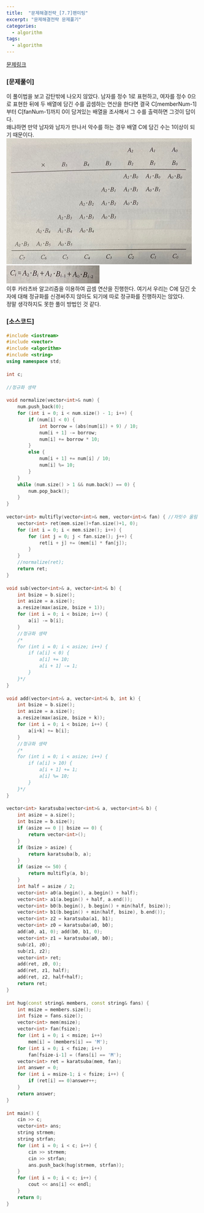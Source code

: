 ```yaml
---
title:  "문제해결전략_[7.7]팬미팅"
excerpt: "문제해결전략 문제풀기"
categories:
  - algorithm
tags:
  - algorithm
---
```

[문제링크](https://algospot.com/judge/problem/read/FANMEETING)
### [문제풀이]
이 풀이법을 보고 감탄밖에 나오지 않았다. 남자를 정수 1로 표현하고, 여자를 정수 0으로 표현한 뒤에 두 배열에 담긴 수를 곱셈하는 연산을 한다면 결국 C[memberNum-1]부터 C[fanNum-1]까지 0이 담겨있는 배열을 조사해서 그 수를 출력하면 그것이 답이다.  
왜냐하면 만약 남자와 남자가 만나서 악수를 하는 경우 배열 C에 담긴 수는 1이상이 되기 때문이다.  
![fanmeeting1](../assets/images/fanmeeting1.png)  
![fanmeeting2](../assets/images/fanmeeting2.png)  
이후 카라츠바 알고리즘을 이용하여 곱셈 연산을 진행한다. 여기서 우리는 C에 담긴 숫자에 대해 정규화를 신경써주지 않아도 되기에 따로 정규화를 진행하지는 않았다.  
정말 생각하지도 못한 풀이 방법인 것 같다.  

### [소스코드]
~~~cpp
#include <iostream>
#include <vector>
#include <algorithm>
#include <string>
using namespace std;

int c;

//정규화 생략

void normalize(vector<int>& num) {
	num.push_back(0);
	for (int i = 0; i < num.size() - 1; i++) {
		if (num[i] < 0) {
			int borrow = (abs(num[i]) + 9) / 10;
			num[i + 1] -= borrow;
			num[i] += borrow * 10;
		}
		else {
			num[i + 1] += num[i] / 10;
			num[i] %= 10;
		}
	}
	while (num.size() > 1 && num.back() == 0) {
		num.pop_back();
	}
}

vector<int> multifly(vector<int>& mem, vector<int>& fan) { //자릿수 올림 내림 신경쓰지 않음.
	vector<int> ret(mem.size()+fan.size()+1, 0);
	for (int i = 0; i < mem.size(); i++) {
		for (int j = 0; j < fan.size(); j++) {
			ret[i + j] += (mem[i] * fan[j]);
		}
	}
	//normalize(ret);
	return ret;
}

void sub(vector<int>& a, vector<int>& b) {
	int bsize = b.size();
	int asize = a.size();
	a.resize(max(asize, bsize + 1));
	for (int i = 0; i < bsize; i++) {
		a[i] -= b[i];
	}
	//정규화 생략
	/*
	for (int i = 0; i < asize; i++) {
		if (a[i] < 0) {
			a[i] += 10;
			a[i + 1] -= 1;
		}
	}*/
}

void add(vector<int>& a, vector<int>& b, int k) {
	int bsize = b.size();
	int asize = a.size();
	a.resize(max(asize, bsize + k));
	for (int i = 0; i < bsize; i++) {
		a[i+k] += b[i];
	}
	//정규화 생략
	/*
	for (int i = 0; i < asize; i++) {
		if (a[i] > 10) {
			a[i + 1] += 1;
			a[i] %= 10;
		}
	}*/
}

vector<int> karatsuba(vector<int>& a, vector<int>& b) {
	int asize = a.size();
	int bsize = b.size();
	if (asize == 0 || bsize == 0) {
		return vector<int>();
	}
	if (bsize > asize) {
		return karatsuba(b, a);
	}
	if (asize <= 50) {
		return multifly(a, b);
	}
	int half = asize / 2;
	vector<int> a0(a.begin(), a.begin() + half);
	vector<int> a1(a.begin() + half, a.end());
	vector<int> b0(b.begin(), b.begin() + min(half, bsize));
	vector<int> b1(b.begin() + min(half, bsize), b.end());
	vector<int> z2 = karatsuba(a1, b1);
	vector<int> z0 = karatsuba(a0, b0);
	add(a0, a1, 0); add(b0, b1, 0);
	vector<int> z1 = karatsuba(a0, b0);
	sub(z1, z0);
	sub(z1, z2);
	vector<int> ret;
	add(ret, z0, 0);
	add(ret, z1, half);
	add(ret, z2, half+half);
	return ret;
}

int hug(const string& members, const string& fans) {
	int msize = members.size();
	int fsize = fans.size();
	vector<int> mem(msize);
	vector<int> fan(fsize);
	for (int i = 0; i < msize; i++)
		mem[i] = (members[i] == 'M');
	for (int i = 0; i < fsize; i++)
		fan[fsize-i-1] = (fans[i] == 'M');
	vector<int> ret = karatsuba(mem, fan);
	int answer = 0;
	for (int i = msize-1; i < fsize; i++) {
		if (ret[i] == 0)answer++;
	}
	return answer;
}

int main() {
	cin >> c;
	vector<int> ans;
	string strmem;
	string strfan;
	for (int i = 0; i < c; i++) {
		cin >> strmem;
		cin >> strfan;
		ans.push_back(hug(strmem, strfan));
	}
	for (int i = 0; i < c; i++) {
		cout << ans[i] << endl;
	}
	return 0;
}
~~~